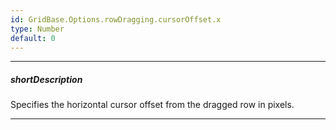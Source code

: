 ```yaml
---
id: GridBase.Options.rowDragging.cursorOffset.x
type: Number
default: 0
---
```

---
##### shortDescription
Specifies the horizontal cursor offset from the dragged row in pixels.

---
<!-- Description goes here -->